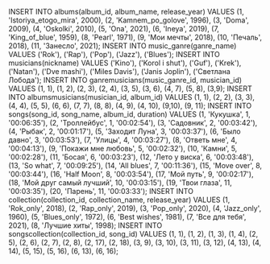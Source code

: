 INSERT INTO albums(album_id, album_name, release_year) VALUES
(1, 'Istoriya_etogo_mira', 2000),
(2, 'Kamnem_po_golove', 1996),
(3, 'Doma', 2009),
(4, 'Oskolki', 2010),
(5, 'Ona', 2021),
(6, 'Ineya', 2019),
(7, 'King_of_blue', 1959),
(8, 'Pearl', 1971),
(9, 'Мои мечты', 2018),
(10, 'Печаль', 2018),
(11, 'Занесло', 2021);
INSERT INTO music_ganre(ganre_name) VALUES
('Rok'),
('Rap'),
('Pop'),
('Jazz'),
('Blues');
INSERT INTO musicians(nickname) VALUES
('Kino'),
('Korol i shut'),
('Guf'),
('Krek'),
('Natan'),
('Dve mashi'),
('Miles Davis'),
('Janis Joplin'),
('Светлана Лобода');
INSERT INTO ganremusicians(music_ganre_id, musician_id) VALUES
(1, 1),
(1, 2),
(2, 3),
(2, 4),
(3, 5),
(3, 6),
(4, 7),
(5, 8),
(3,9);
INSERT INTO albumsmusicians(musician_id, album_id) VALUES
(1, 1),
(2, 2),
(3, 3),
(4, 4),
(5, 5),
(6, 6),
(7, 7),
(8, 8),
(4, 9),
(4, 10),
(9,10),
(9, 11);
INSERT INTO songs(song_id, song_name, album_id, duration) VALUES
(1, 'Кукушка', 1, '00:06:35'),
(2, 'Троллейбус', 1, '00:02:54'),
(3, 'Садовник', 2, '00:03:42'),
(4, 'Рыбак', 2, '00:01:17'),
(5, 'Заходит Луна', 3, '00:03:37'),
(6, 'Было давно', 3, '00:03:53'),
(7, 'Улицы', 4, '00:03:27'),
(8, 'Ответь мне', 4, '00:04:13'),
(9, 'Покажи мне любовь', 5, '00:02:32'),
(10, 'Камни', 5, '00:02:28'),
(11, 'Босая', 6, '00:03:23'),
(12, 'Лето у виска', 6, '00:03:48'),
(13, 'So what', 7, '00:09:25'),
(14, 'All blues', 7, '00:11:36'),
(15, 'Move over', 8, '00:03:44'),
(16, 'Half Moon', 8, '00:03:54'),
(17, 'Мой путь', 9, '00:02:17'),
(18, 'Мой друг самый лучший', 10, '00:03:15'),
(19, 'Твои глаза', 11, '00:03:35'),
(20, 'Парень', 11, '00:03:33');
INSERT INTO collection(collection_id, collection_name, release_year) VALUES
(1, 'Rok_only', 2018),
(2, 'Rap_only', 2019),
(3, 'Pop_only', 2020),
(4, 'Jazz_only', 1960),
(5, 'Blues_only', 1972),
(6, 'Best wishes', 1981),
(7, 'Все для тебя', 2021),
(8, 'Лучшие хиты', 1998);
INSERT INTO songscollection(collection_id, song_id) VALUES
(1, 1),
(1, 2),
(1, 3),
(1, 4),
(2, 5),
(2, 6),
(2, 7),
(2, 8),
(2, 17),
(2, 18),
(3, 9),
(3, 10),
(3, 11),
(3, 12),
(4, 13),
(4, 14),
(5, 15),
(5, 16),
(6, 13),
(6, 16);
